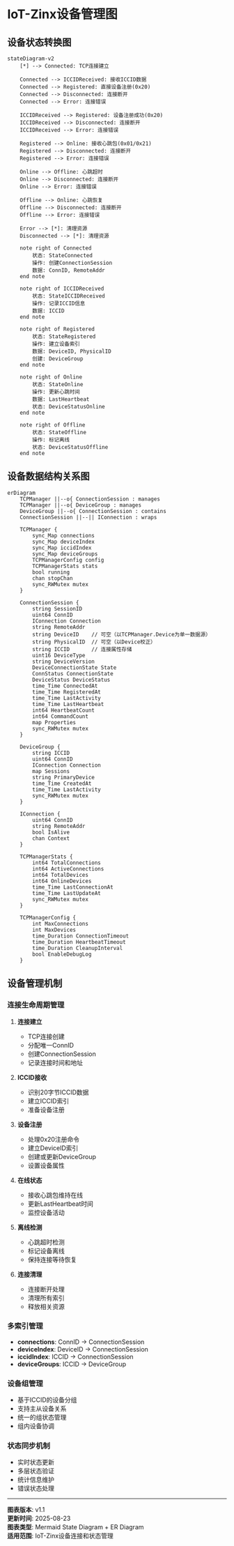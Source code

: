 # IoT-Zinx设备管理图

## 设备状态转换图

```mermaid
stateDiagram-v2
    [*] --> Connected: TCP连接建立
    
    Connected --> ICCIDReceived: 接收ICCID数据
    Connected --> Registered: 直接设备注册(0x20)
    Connected --> Disconnected: 连接断开
    Connected --> Error: 连接错误
    
    ICCIDReceived --> Registered: 设备注册成功(0x20)
    ICCIDReceived --> Disconnected: 连接断开
    ICCIDReceived --> Error: 连接错误
    
    Registered --> Online: 接收心跳包(0x01/0x21)
    Registered --> Disconnected: 连接断开
    Registered --> Error: 连接错误
    
    Online --> Offline: 心跳超时
    Online --> Disconnected: 连接断开
    Online --> Error: 连接错误
    
    Offline --> Online: 心跳恢复
    Offline --> Disconnected: 连接断开
    Offline --> Error: 连接错误
    
    Error --> [*]: 清理资源
    Disconnected --> [*]: 清理资源
    
    note right of Connected
        状态: StateConnected
        操作: 创建ConnectionSession
        数据: ConnID, RemoteAddr
    end note
    
    note right of ICCIDReceived
        状态: StateICCIDReceived
        操作: 记录ICCID信息
        数据: ICCID
    end note
    
    note right of Registered
        状态: StateRegistered
        操作: 建立设备索引
        数据: DeviceID, PhysicalID
        创建: DeviceGroup
    end note
    
    note right of Online
        状态: StateOnline
        操作: 更新心跳时间
        数据: LastHeartbeat
        状态: DeviceStatusOnline
    end note
    
    note right of Offline
        状态: StateOffline
        操作: 标记离线
        状态: DeviceStatusOffline
    end note
```

## 设备数据结构关系图

```mermaid
erDiagram
    TCPManager ||--o{ ConnectionSession : manages
    TCPManager ||--o{ DeviceGroup : manages
    DeviceGroup ||--o{ ConnectionSession : contains
    ConnectionSession ||--|| IConnection : wraps
    
    TCPManager {
        sync_Map connections
        sync_Map deviceIndex
        sync_Map iccidIndex
        sync_Map deviceGroups
        TCPManagerConfig config
        TCPManagerStats stats
        bool running
        chan stopChan
        sync_RWMutex mutex
    }
    
    ConnectionSession {
        string SessionID
        uint64 ConnID
        IConnection Connection
        string RemoteAddr
        string DeviceID    // 可空（以TCPManager.Device为单一数据源）
        string PhysicalID  // 可空（以Device校正）
        string ICCID       // 连接属性存储
        uint16 DeviceType
        string DeviceVersion
        DeviceConnectionState State
        ConnStatus ConnectionState
        DeviceStatus DeviceStatus
        time_Time ConnectedAt
        time_Time RegisteredAt
        time_Time LastActivity
        time_Time LastHeartbeat
        int64 HeartbeatCount
        int64 CommandCount
        map Properties
        sync_RWMutex mutex
    }
    
    DeviceGroup {
        string ICCID
        uint64 ConnID
        IConnection Connection
        map Sessions
        string PrimaryDevice
        time_Time CreatedAt
        time_Time LastActivity
        sync_RWMutex mutex
    }
    
    IConnection {
        uint64 ConnID
        string RemoteAddr
        bool IsAlive
        chan Context
    }
    
    TCPManagerStats {
        int64 TotalConnections
        int64 ActiveConnections
        int64 TotalDevices
        int64 OnlineDevices
        time_Time LastConnectionAt
        time_Time LastUpdateAt
        sync_RWMutex mutex
    }
    
    TCPManagerConfig {
        int MaxConnections
        int MaxDevices
        time_Duration ConnectionTimeout
        time_Duration HeartbeatTimeout
        time_Duration CleanupInterval
        bool EnableDebugLog
    }
```

## 设备管理机制

### 连接生命周期管理

1. **连接建立**
   - TCP连接创建
   - 分配唯一ConnID
   - 创建ConnectionSession
   - 记录连接时间和地址

2. **ICCID接收**
   - 识别20字节ICCID数据
   - 建立ICCID索引
   - 准备设备注册

3. **设备注册**
   - 处理0x20注册命令
   - 建立DeviceID索引
   - 创建或更新DeviceGroup
   - 设置设备属性

4. **在线状态**
   - 接收心跳包维持在线
   - 更新LastHeartbeat时间
   - 监控设备活动

5. **离线检测**
   - 心跳超时检测
   - 标记设备离线
   - 保持连接等待恢复

6. **连接清理**
   - 连接断开处理
   - 清理所有索引
   - 释放相关资源

### 多索引管理

- **connections**: ConnID → ConnectionSession
- **deviceIndex**: DeviceID → ConnectionSession  
- **iccidIndex**: ICCID → ConnectionSession
- **deviceGroups**: ICCID → DeviceGroup

### 设备组管理

- 基于ICCID的设备分组
- 支持主从设备关系
- 统一的组状态管理
- 组内设备协调

### 状态同步机制

- 实时状态更新
- 多层状态验证
- 统计信息维护
- 错误状态处理

---

**图表版本**: v1.1  
**更新时间**: 2025-08-23  
**图表类型**: Mermaid State Diagram + ER Diagram  
**适用范围**: IoT-Zinx设备连接和状态管理
